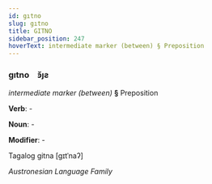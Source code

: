 ```yaml
---
id: gıtno
slug: gıtno
title: GITNO
sidebar_position: 247
hoverText: intermediate marker (between) § Preposition
---
```


### gıtno&emsp;<span kind="abugida">ꜿ̆ȷƨ</span>

*intermediate marker (between)* **§** Preposition

**Verb**: -

**Noun**: -

**Modifier**: -

Tagalog gitna [ɡɪtˈnaʔ]

*Austronesian Language Family*